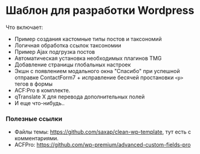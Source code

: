 # Шаблон для разработки Wordpress

Что включает:
* Пример создания кастомные типы постов и таксономий
* Логичная обработка ссылок таксономии
* Пример Ajax подгрузка постов
* Автоматическая установка необходимых плагинов TMG
* Добавление страницы глобальных настроек
* Экшн с появлением модального окна "Спасибо" при успешной отправке ContactForm7 + исправление бесячей простановки `<p>` тегов в формы
* ACF:Pro в комплекте.
* qTranslate X для перевода дополнительных полей
* И еще что-нибудь..  
  
### Полезные ссылки
* Файлы темы: https://github.com/saxap/clean-wp-template, тут есть с комментариями.
* ACFPro: https://github.com/wp-premium/advanced-custom-fields-pro


